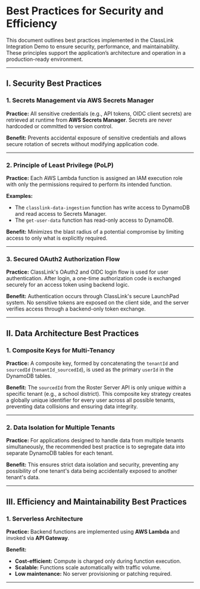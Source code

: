 # Best Practices for Security and Efficiency

This document outlines best practices implemented in the ClassLink Integration Demo to ensure security, performance, and maintainability. These principles support the application’s architecture and operation in a production-ready environment.

---

## I. Security Best Practices

### 1. Secrets Management via AWS Secrets Manager

**Practice:** All sensitive credentials (e.g., API tokens, OIDC client secrets) are retrieved at runtime from **AWS Secrets Manager**. Secrets are never hardcoded or committed to version control.

**Benefit:** Prevents accidental exposure of sensitive credentials and allows secure rotation of secrets without modifying application code.

---

### 2. Principle of Least Privilege (PoLP)

**Practice:** Each AWS Lambda function is assigned an IAM execution role with only the permissions required to perform its intended function.

**Examples:**
- The `classlink-data-ingestion` function has write access to DynamoDB and read access to Secrets Manager.
- The `get-user-data` function has read-only access to DynamoDB.

**Benefit:** Minimizes the blast radius of a potential compromise by limiting access to only what is explicitly required.

---

### 3. Secured OAuth2 Authorization Flow

**Practice:** ClassLink's OAuth2 and OIDC login flow is used for user authentication. After login, a one-time authorization code is exchanged securely for an access token using backend logic.

**Benefit:** Authentication occurs through ClassLink's secure LaunchPad system. No sensitive tokens are exposed on the client side, and the server verifies access through a backend-only token exchange.

---

## II. Data Architecture Best Practices

### 1. Composite Keys for Multi-Tenancy

**Practice:** A composite key, formed by concatenating the `tenantId` and `sourcedId` (`tenantId_sourcedId`), is used as the primary `userId` in the DynamoDB tables.

**Benefit:** The `sourcedId` from the Roster Server API is only unique *within* a specific tenant (e.g., a school district). This composite key strategy creates a globally unique identifier for every user across all possible tenants, preventing data collisions and ensuring data integrity.

---

### 2. Data Isolation for Multiple Tenants

**Practice:** For applications designed to handle data from multiple tenants simultaneously, the recommended best practice is to segregate data into separate DynamoDB tables for each tenant.

**Benefit:** This ensures strict data isolation and security, preventing any possibility of one tenant's data being accidentally exposed to another tenant's data.

---

## III. Efficiency and Maintainability Best Practices

### 1. Serverless Architecture

**Practice:** Backend functions are implemented using **AWS Lambda** and invoked via **API Gateway**.

**Benefit:**
- **Cost-efficient:** Compute is charged only during function execution.
- **Scalable:** Functions scale automatically with traffic volume.
- **Low maintenance:** No server provisioning or patching required.

---
